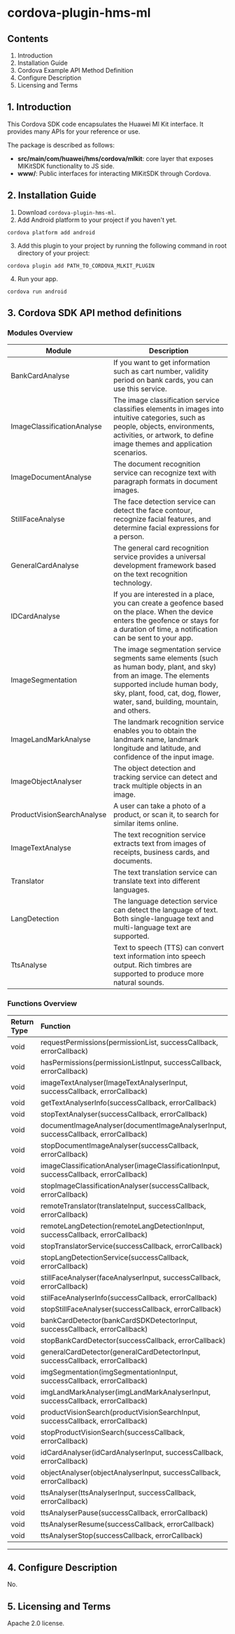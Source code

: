 # cordova-plugin-hms-ml

## Contents

1. Introduction
2. Installation Guide
3. Cordova Example API Method Definition
4. Configure Description
5. Licensing and Terms

## 1. Introduction

This Cordova SDK code encapsulates the Huawei Ml Kit interface. It provides many APIs for your reference or use.

The package is described as follows:

- **src/main/com/huawei/hms/cordova/mlkit**: core layer that exposes MlKitSDK functionality to JS side.
- **www/**: Public interfaces for interacting MlKitSDK through Cordova.

## 2. Installation Guide

1. Download `cordova-plugin-hms-ml`.
2. Add Android platform to your project if you haven't yet.

``` shell
cordova platform add android
```

3. Add this plugin to your project by running the following command in root directory of your project:

``` shell
cordova plugin add PATH_TO_CORDOVA_MLKIT_PLUGIN
```

4. Run your app.

``` shell
cordova run android
```


## 3. Cordova SDK API method definitions

### Modules Overview

| Module                          | Description                                                                                                                                                                                                                            |
|---------------------------------|----------------------------------------------------------------------------------------------------------------------------------------------------------------------------------------------------------------------------------------|
| BankCardAnalyse                 | If you want to get information such as cart number, validity period on bank cards, you can use this service.                                                                                                                           |
| ImageClassificationAnalyse      | The image classification service classifies elements in images into intuitive categories, such as people, objects, environments, activities, or artwork, to define image themes and application scenarios.                             |
| ImageDocumentAnalyse            | The document recognition service can recognize text with paragraph formats in document images.                                                                                                                                         | 
| StillFaceAnalyse                | The face detection service can detect the face contour, recognize facial features, and determine facial expressions for a person.                                                                                                      |
| GeneralCardAnalyse              | The general card recognition service provides a universal development framework based on the text recognition technology.                                                                                                              |
| IDCardAnalyse                   | If you are interested in a place, you can create a geofence based on the place. When the device enters the geofence or stays for a duration of time, a notification can be sent to your app.                                           |
| ImageSegmentation               | The image segmentation service segments same elements (such as human body, plant, and sky) from an image. The elements supported include human body, sky, plant, food, cat, dog, flower, water, sand, building, mountain, and others.  |
| ImageLandMarkAnalyse            | The landmark recognition service enables you to obtain the landmark name, landmark longitude and latitude, and confidence of the input image.                                                                                          |
| ImageObjectAnalyser             | The object detection and tracking service can detect and track multiple objects in an image.                                                                                                                                           |
| ProductVisionSearchAnalyse      | A user can take a photo of a product, or scan it, to search for similar items online.                                                                                                                                                  |
| ImageTextAnalyse                | The text recognition service extracts text from images of receipts, business cards, and documents.                                                                                                                                     |
| Translator                      | The text translation service can translate text into different languages.                                                                                                                                                              |
| LangDetection			  | The language detection service can detect the language of text. Both single-language text and multi-language text are supported.                                                                                                       |
| TtsAnalyse                      | Text to speech (TTS) can convert text information into speech output. Rich timbres are supported to produce more natural sounds.     



### Functions Overview

|Return Type | Function                                                                                    |
|:-----------|:--------------------------------------------------------------------------------------------|
|void        | requestPermissions(permissionList, successCallback, errorCallback)                          |
|void        | hasPermissions(permissionListInput, successCallback, errorCallback)                         |
|void        | imageTextAnalyser(ImageTextAnalyserInput, successCallback, errorCallback)                   |
|void        | getTextAnalyserInfo(successCallback, errorCallback)                                         | 
|void        | stopTextAnalyser(successCallback, errorCallback)                                            |
|void        | documentImageAnalyser(documentImageAnalyserInput, successCallback, errorCallback)           |
|void        | stopDocumentImageAnalyser(successCallback, errorCallback)                                   |
|void        | imageClassificationAnalyser(imageClassificationInput, successCallback, errorCallback)       |
|void        | stopImageClassificationAnalyser(successCallback, errorCallback)                             | 
|void        | remoteTranslator(translateInput, successCallback, errorCallback)                            |
|void        | remoteLangDetection(remoteLangDetectionInput, successCallback, errorCallback)               |
|void        | stopTranslatorService(successCallback, errorCallback)                                       |
|void        | stopLangDetectionService(successCallback, errorCallback)                                    | 
|void        | stillFaceAnalyser(faceAnalyserInput, successCallback, errorCallback)                        | 
|void        | stilFaceAnalyserInfo(successCallback, errorCallback)                                        |
|void        | stopStillFaceAnalyser(successCallback, errorCallback)                                       |
|void        | bankCardDetector(bankCardSDKDetectorInput, successCallback, errorCallback)                  |
|void        | stopBankCardDetector(successCallback, errorCallback)                                        | 
|void        | generalCardDetector(generalCardDetectorInput, successCallback, errorCallback)               |
|void        | imgSegmentation(imgSegmentationInput, successCallback, errorCallback)                       |
|void        | imgLandMarkAnalyser(imgLandMarkAnalyserInput, successCallback, errorCallback)               |
|void        | productVisionSearch(productVisionSearchInput, successCallback, errorCallback)               | 
|void        | stopProductVisionSearch(successCallback, errorCallback)                                     | 
|void        | idCardAnalyser(idCardAnalyserInput, successCallback, errorCallback)                         |
|void        | objectAnalyser(objectAnalyserInput, successCallback, errorCallback)                         |
|void        | ttsAnalyser(ttsAnalyserInput, successCallback, errorCallback)                               | 
|void        | ttsAnalyserPause(successCallback, errorCallback)                                            |
|void        | ttsAnalyserResume(successCallback, errorCallback)                                           | 
|void        | ttsAnalyserStop(successCallback, errorCallback)                                             |                                                                                                  |

---

## 4. Configure Description

No.

## 5. Licensing and Terms

Apache 2.0 license.
